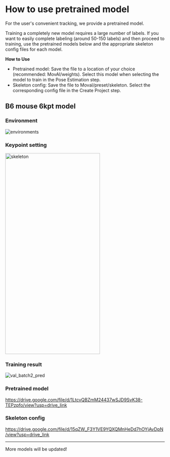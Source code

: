 # How to use pretrained model

For the user's convenient tracking, we provide a pretrained model.

Training a completely new model requires a large number of labels.
If you want to easily complete labeling (around 50-150 labels) and then proceed to training, use the pretrained models below and the appropriate skeleton config files for each model.

**How to Use**
- Pretrained model: Save the file to a location of your choice (recommended: MovAl/weights). Select this model when selecting the model to train in the Pose Estimation step.
- Skeleton config: Save the file to Moval/preset/skeleton. Select the corresponding config file in the Create Project step.

## B6 mouse 6kpt model
### Environment

![environments](https://github.com/user-attachments/assets/792e1a71-4b9c-476d-b51f-6ef2acb41e76)

### Keypoint setting
<img width="299" height="635" alt="skeleton" src="https://github.com/user-attachments/assets/d758b919-68c5-4ca7-808b-910e0036a1b8" />

### Training result
![val_batch2_pred](https://github.com/user-attachments/assets/ce2cf039-2665-4a7b-929b-5e1ca4f344d5)

### Pretrained model
https://drive.google.com/file/d/1LtcvQBZmM24437wSJD9SvK38-TEPzpfo/view?usp=drive_link
### Skeleton config
https://drive.google.com/file/d/15qZW_F3Y1VE9YQXQMnHeDd7hOYjAvDpN/view?usp=drive_link

---

More models will be updated!

